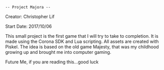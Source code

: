 	-- Project Majora --

Creator: Christopher Lif

Start Date: 2017/10/06

This small project is the first game that I will try to take to completion.
It is made using the Corona SDK and Lua scripting. All assets are created
with Piskel. The idea is based on the old game Majesty, that was my 
childhood growing up and brought me into computer gaming.

Future Me, if you are reading this...good luck